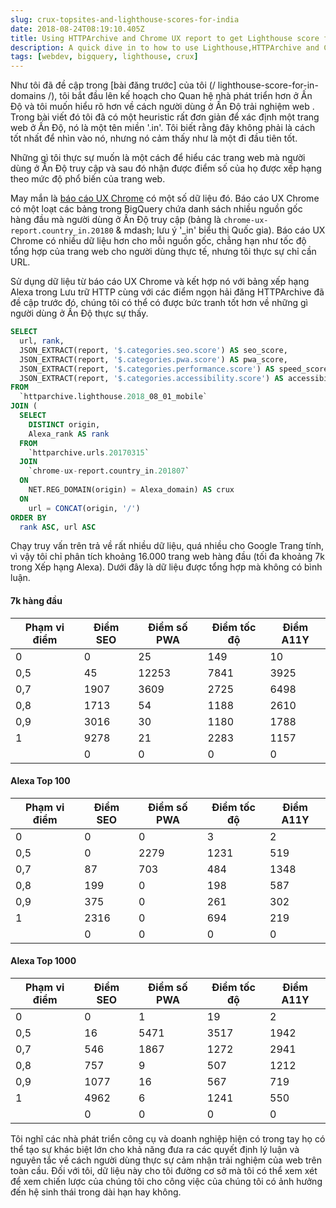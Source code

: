 ```yaml
---
slug: crux-topsites-and-lighthouse-scores-for-india
date: 2018-08-24T08:19:10.405Z
title: Using HTTPArchive and Chrome UX report to get Lighthouse score for top visited sites in India.
description: A quick dive in to how to use Lighthouse,HTTPArchive and Chrome UX report to try and understand how users in a country might experience the web.
tags: [webdev, bigquery, lighthouse, crux]
---
```



Như tôi đã đề cập trong [bài đăng trước] của tôi (/ lighthouse-score-for-in-domains /), tôi bắt đầu lên kế hoạch cho Quan hệ nhà phát triển hơn ở Ấn Độ và tôi muốn hiểu rõ hơn về cách người dùng ở Ấn Độ trải nghiệm web . Trong bài viết đó tôi đã có một heuristic rất đơn giản để xác định một trang web ở Ấn Độ, nó là một tên miền '.in'. Tôi biết rằng đây không phải là cách tốt nhất để nhìn vào nó, nhưng nó cảm thấy như là một đi đầu tiên tốt.

Những gì tôi thực sự muốn là một cách để hiểu các trang web mà người dùng ở Ấn Độ truy cập và sau đó nhận được điểm số của họ được xếp hạng theo mức độ phổ biến của trang web.

May mắn là [báo cáo UX Chrome](https://developers.google.com/web/tools/chrome-user-experience-report/) có một số dữ liệu đó. Báo cáo UX Chrome có một loạt các bảng trong BigQuery chứa danh sách nhiều nguồn gốc hàng đầu mà người dùng ở Ấn Độ truy cập (bảng là `chrome-ux-report.country_in.20180` & mdash; lưu ý '_in' biểu thị Quốc gia). Báo cáo UX Chrome có nhiều dữ liệu hơn cho mỗi nguồn gốc, chẳng hạn như tốc độ tổng hợp của trang web cho người dùng thực tế, nhưng tôi thực sự chỉ cần URL.

Sử dụng dữ liệu từ báo cáo UX Chrome và kết hợp nó với bảng xếp hạng Alexa trong Lưu trữ HTTP cùng với các điểm ngọn hải đăng HTTPArchive đã đề cập trước đó, chúng tôi có thể có được bức tranh tốt hơn về những gì người dùng ở Ấn Độ thực sự thấy.




```sql
SELECT
  url, rank,
  JSON_EXTRACT(report, '$.categories.seo.score') AS seo_score,
  JSON_EXTRACT(report, '$.categories.pwa.score') AS pwa_score,
  JSON_EXTRACT(report, '$.categories.performance.score') AS speed_score,
  JSON_EXTRACT(report, '$.categories.accessibility.score') AS accessibility_score
FROM
  `httparchive.lighthouse.2018_08_01_mobile`
JOIN (
  SELECT
    DISTINCT origin,
    Alexa_rank AS rank
  FROM
    `httparchive.urls.20170315`
  JOIN
    `chrome-ux-report.country_in.201807`
  ON
    NET.REG_DOMAIN(origin) = Alexa_domain) AS crux
  ON
    url = CONCAT(origin, '/')
ORDER BY
  rank ASC, url ASC
```


Chạy truy vấn trên trả về rất nhiều dữ liệu, quá nhiều cho Google Trang tính, vì vậy tôi chỉ phân tích khoảng 16.000 trang web hàng đầu (tối đa khoảng 7k trong Xếp hạng Alexa). Dưới đây là dữ liệu được tổng hợp mà không có bình luận.

#### 7k hàng đầu

<table><thead><th> Phạm vi điểm </th><th> Điểm SEO </th><th> Điểm số PWA </th><th> Điểm tốc độ </th><th> Điểm A11Y </th></thead><tbody><tr><td> 0 </td><td> 0 </td><td> 25 </td><td> 149 </td><td> 10 </td></tr><tr><td> 0,5 </td><td> 45 </td><td> 12253 </td><td> 7841 </td><td> 3925 </td></tr><tr><td> 0,7 </td><td> 1907 </td><td> 3609 </td><td> 2725 </td><td> 6498 </td></tr><tr><td> 0,8 </td><td> 1713 </td><td> 54 </td><td> 1188 </td><td> 2610 </td></tr><tr><td> 0,9 </td><td> 3016 </td><td> 30 </td><td> 1180 </td><td> 1788 </td></tr><tr><td> 1 </td><td> 9278 </td><td> 21 </td><td> 2283 </td><td> 1157 </td></tr><tr><td></td><td> 0 </td><td> 0 </td><td> 0 </td><td> 0 </td></tr></tbody></table>

#### Alexa Top 100

<table><thead><th> Phạm vi điểm </th><th> Điểm SEO </th><th> Điểm số PWA </th><th> Điểm tốc độ </th><th> Điểm A11Y </th></thead><tbody><tr><td> 0 </td><td> 0 </td><td> 0 </td><td> 3 </td><td> 2 </td></tr><tr><td> 0,5 </td><td> 0 </td><td> 2279 </td><td> 1231 </td><td> 519 </td></tr><tr><td> 0,7 </td><td> 87 </td><td> 703 </td><td> 484 </td><td> 1348 </td></tr><tr><td> 0,8 </td><td> 199 </td><td> 0 </td><td> 198 </td><td> 587 </td></tr><tr><td> 0,9 </td><td> 375 </td><td> 0 </td><td> 261 </td><td> 302 </td></tr><tr><td> 1 </td><td> 2316 </td><td> 0 </td><td> 694 </td><td> 219 </td></tr><tr><td></td><td> 0 </td><td> 0 </td><td> 0 </td><td> 0 </td></tr></tbody></table>

#### Alexa Top 1000

<table><thead><th> Phạm vi điểm </th><th> Điểm SEO </th><th> Điểm số PWA </th><th> Điểm tốc độ </th><th> Điểm A11Y </th></thead><tbody><tr><td> 0 </td><td> 0 </td><td> 1 </td><td> 19 </td><td> 2 </td></tr><tr><td> 0,5 </td><td> 16 </td><td> 5471 </td><td> 3517 </td><td> 1942 </td></tr><tr><td> 0,7 </td><td> 546 </td><td> 1867 </td><td> 1272 </td><td> 2941 </td></tr><tr><td> 0,8 </td><td> 757 </td><td> 9 </td><td> 507 </td><td> 1212 </td></tr><tr><td> 0,9 </td><td> 1077 </td><td> 16 </td><td> 567 </td><td> 719 </td></tr><tr><td> 1 </td><td> 4962 </td><td> 6 </td><td> 1241 </td><td> 550 </td></tr><tr><td></td><td> 0 </td><td> 0 </td><td> 0 </td><td> 0 </td></tr></tbody></table>

Tôi nghĩ các nhà phát triển công cụ và doanh nghiệp hiện có trong tay họ có thể tạo sự khác biệt lớn cho khả năng đưa ra các quyết định lý luận và nguyên tắc về cách người dùng thực sự cảm nhận trải nghiệm của web trên toàn cầu. Đối với tôi, dữ liệu này cho tôi đường cơ sở mà tôi có thể xem xét để xem chiến lược của chúng tôi cho công việc của chúng tôi có ảnh hưởng đến hệ sinh thái trong dài hạn hay không.